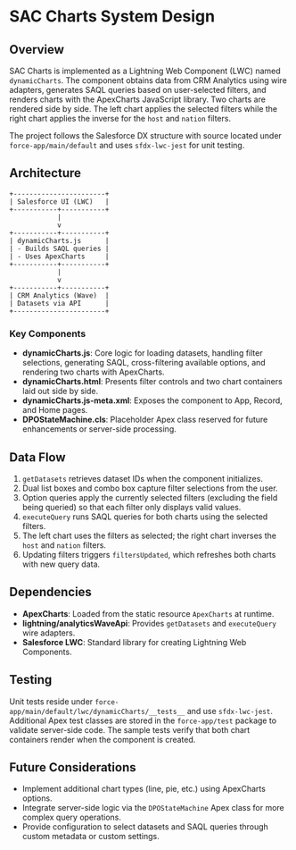 # SAC Charts System Design

## Overview
SAC Charts is implemented as a Lightning Web Component (LWC) named `dynamicCharts`. The component obtains data from CRM Analytics using wire adapters, generates SAQL queries based on user-selected filters, and renders charts with the ApexCharts JavaScript library.
Two charts are rendered side by side. The left chart applies the selected filters while the right chart applies the inverse for the `host` and `nation` filters.

The project follows the Salesforce DX structure with source located under `force-app/main/default` and uses `sfdx-lwc-jest` for unit testing.

## Architecture
```
+-----------------------+
| Salesforce UI (LWC)   |
+-----------+-----------+
            |
            v
+-----------+-----------+
| dynamicCharts.js      |
| - Builds SAQL queries |
| - Uses ApexCharts     |
+-----------+-----------+
            |
            v
+-----------+-----------+
| CRM Analytics (Wave)  |
| Datasets via API      |
+-----------------------+
```

### Key Components
- **dynamicCharts.js**: Core logic for loading datasets, handling filter selections, generating SAQL, cross-filtering available options, and rendering two charts with ApexCharts.
- **dynamicCharts.html**: Presents filter controls and two chart containers laid out side by side.
- **dynamicCharts.js-meta.xml**: Exposes the component to App, Record, and Home pages.
- **DPOStateMachine.cls**: Placeholder Apex class reserved for future enhancements or server-side processing.

## Data Flow
1. `getDatasets` retrieves dataset IDs when the component initializes.
2. Dual list boxes and combo box capture filter selections from the user.
3. Option queries apply the currently selected filters (excluding the field being queried) so that each filter only displays valid values.
4. `executeQuery` runs SAQL queries for both charts using the selected filters.
5. The left chart uses the filters as selected; the right chart inverses the `host` and `nation` filters.
6. Updating filters triggers `filtersUpdated`, which refreshes both charts with new query data.

## Dependencies
- **ApexCharts**: Loaded from the static resource `ApexCharts` at runtime.
- **lightning/analyticsWaveApi**: Provides `getDatasets` and `executeQuery` wire adapters.
- **Salesforce LWC**: Standard library for creating Lightning Web Components.

## Testing
Unit tests reside under `force-app/main/default/lwc/dynamicCharts/__tests__` and use `sfdx-lwc-jest`. Additional Apex test classes are stored in the `force-app/test` package to validate server-side code. The sample tests verify that both chart containers render when the component is created.

## Future Considerations
- Implement additional chart types (line, pie, etc.) using ApexCharts options.
- Integrate server-side logic via the `DPOStateMachine` Apex class for more complex query operations.
- Provide configuration to select datasets and SAQL queries through custom metadata or custom settings.

